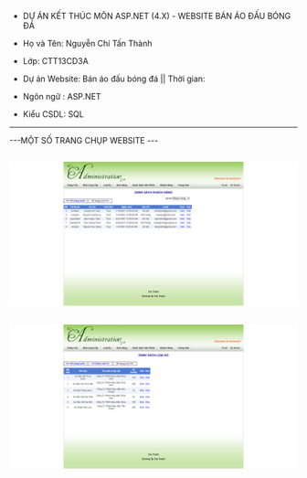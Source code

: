 - DỰ ÁN KẾT THÚC MÔN ASP.NET (4.X) - WEBSITE BÁN ÁO ĐẤU BÓNG ĐÁ

- Họ và Tên: Nguyễn Chí Tấn Thành
- Lớp: CTT13CD3A
- Dự án Website: Bán áo đấu bóng đá ||  Thời gian: 
- Ngôn ngữ : ASP.NET
- Kiểu CSDL: SQL



------------------------------------------------------
---MỘT SỐ TRANG CHỤP WEBSITE ---

## 
<img src="AdCustomers.png"/>

## 
<img src="AdCategories.png"/>
